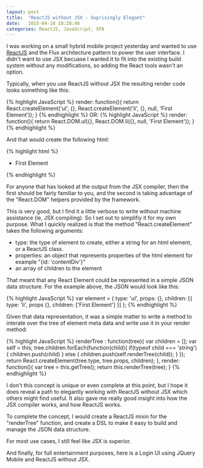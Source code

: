 ```yaml
---
layout: post
title:  "ReactJS without JSX - Suprisingly Elegant"
date:   2015-04-18 10:28:46
categories: ReactJS, JavaScript, SPA
---
```


I was working on a small hybrid mobile project yesterday and wanted to use [ReactJS](https://facebook.github.io/react/) and the Flux architecture pattern to power the user interface.  I didn't want to use JSX becuase I wanted it to fit into the existing build system without any modifications, so adding the React tools wasn't an option.  

Typically, when you use ReactJS without JSX the resulting render code looks something like this:

{% highlight JavaScript %}
render: function(){
	return React.createElement('ul', {}, React.createElement('li', {}, null, 'First Element'));
}
{% endhighlight %}
OR:
{% highlight JavaScript %}
render: function(){
	return React.DOM.ul({}, React.DOM.li({}, null, 'First Element'));
}
{% endhighlight %}

And that would create the following html:

{%  highlight html %}
<ul>
	<li><span>First Element</span></li>
</ul>
{% endhighlight %}

For anyone that has looked at the output from the JSX compiler, then the first should be fairly familiar to you,
and the second is taking advantage of the "React.DOM" helpers provided by the framework.

This is very good, but I find it a little verbose to write without machine assistance (ie, JSX compiling).  So I set out 
to simplifiy it for my own purpose.  What I quickly realized is that the method "React.createElement" takes the following arguments:

* type:  the type of element to create, either a string for an html element, or a ReactJS class.
* properties:  an object that represents properties of the html element for example "{id: 'contentDiv'}" 
* an array of children to the element

That meant that any React Element could be represented in a simple JSON data structure.  For the example above, the JSON would look 
like this:

{% highlight JavaScript %}
var element  = {
	type: 'ul',
	props: {},
	children: [{
		type: 'li',
		props {},
		children: ['First Element']
	}]
};
{% endhighlight %}

Given that data representation, it was a simple matter to write a method to interate over the tree of element meta data
and write use it in your render method:

{% highlight JavaScript %}
renderTree : function(tree){
    var children = [];
    var self = this;
    tree.children.forEach(function(child){
        if(typeof child === 'string'){
            children.push(child)
        } else {
            children.push(self.renderTree(child));
        }
    });
    return React.createElement(tree.type, tree.props, children);
},
render: function(){
	var tree = this.getTree();
	return this.renderTree(tree);
}
{% endhighlight %}

I don't this concept is unique or even complete at this point, but I hope it does reveal a path
to elegantly working with ReactJS without JSX which others might find useful.  It also gave me really
good insight into how the JSX compiler works, and how ReactJS works.    

To complete the concept, I would create a ReactJS mixin for the "renderTree" function, and create a 
DSL to make it easy to build and manage the JSON data structure. 

For most use cases, I still feel like JSX is superior.  

And finally, for full entertainment purposes, here is a Login UI using JQuery Mobile and ReactJS without JSX. 

<script src="https://gist.github.com/caseylmanus/dab8cd8f5165c4616869.js"></script>
